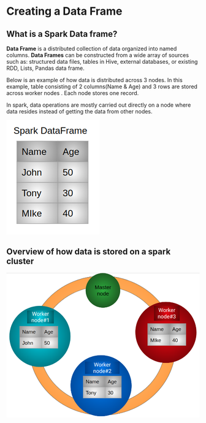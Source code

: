 # Creating a Data Frame

## What is a Spark Data frame?

**Data Frame** is a distributed collection of data organized into named columns. **Data Frames** can be constructed from a wide array of sources such as: structured data files, tables in Hive, external databases, or existing RDD, Lists, Pandas data frame.

Below is an example of how data is distributed across 3 nodes. In this example, table consisting of 2 columns\(Name & Age\) and 3 rows are stored across worker nodes .  Each node stores one record.

In spark, data operations are mostly carried out directly on a node where data resides instead of getting the data from other nodes.        

                                                                                                  

![](../.gitbook/assets/sparktable%20%282%29.png)

## Overview of how data is stored on a spark cluster

![Spark Cluster containing 3 worker nodes and a master node. Each node stores one record in this example. ](../.gitbook/assets/sparkdataframe.png)



